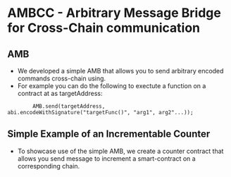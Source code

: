 # AMBCC - Arbitrary Message Bridge for Cross-Chain communication

## AMB
- We developed a simple AMB that allows you to send arbitrary encoded commands cross-chain using.
- For example you can do the following to exectute a function on a contract at as targetAddress:
```solidity
        AMB.send(targetAddress, abi.encodeWithSignature("targetFunc()", "arg1", arg2"...));

```

## Simple Example of an Incrementable Counter
- To showcase use of the simple AMB, we create a counter contract that allows you send message to increment a smart-contract on a corresponding chain.